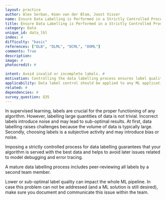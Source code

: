 ```yaml
---
layout: practice
author: Alex Serban, Koen van der Blom, Joost Visser
name: Ensure Data Labelling is Performed in a Strictly Controlled Process
title: Ensure Data Labelling is Performed in a Strictly Controlled Process
category: Data
unique_id: data_lbl
index: 4
difficulty: "basic"
references: ["DLB", "DLML", "DCML", "DOML"]
comments: True
description:
image: #
photocredit: #

intent: Avoid invalid or incomplete labels. #
motivation: Controlling the data labelling process ensures label quality -- an important quality driver for supervised learning algorithms. #
applicability: Data label control should be applied to any ML application that uses labels, i.e. in supervised learning.
related: #
dependencies: #
survey_question: Q35
---
```


In supervised learning, labels are crucial for the proper functioning of any algorithm.
However, labelling large quantities of data is not trivial.
Incorrect labels introduce noise and may lead to sub-optimal results.
At first, data labelling raises challenges because the volume of data is typically large.
Secondly, choosing labels is a subjective activity and may introduce bias or noise.

Imposing a strictly controlled process for data labelling guarantees that your algorithm is served with the best data and helps to avoid later issues related to model debugging and error tracing.

A mature data labelling process includes peer-reviewing all labels by a second team member.

Lower or sub-optimal label quality can impact the whole ML pipeline.
In case this problem can not be addressed (and a ML solution is still desired), make sure you document and communicate this issue within the team.